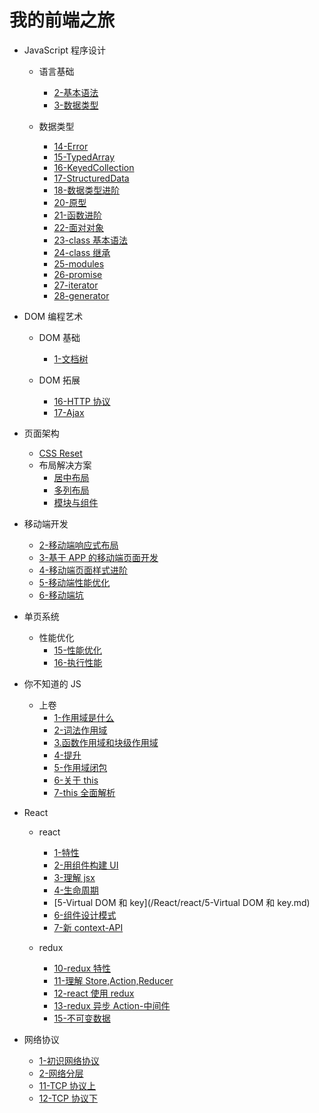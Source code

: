 # 我的前端之旅

- JavaScript 程序设计

  - 语言基础

    - [2-基本语法](/JavaScript程序设计/语言基础/2-基本语法.md)
    - [3-数据类型](/JavaScript程序设计/语言基础/3-数据类型.md)

  - 数据类型
    - [14-Error](/JavaScript程序设计/数据类型/14-Error.md)
    - [15-TypedArray](/JavaScript程序设计/数据类型/15-TypedArray.md)
    - [16-KeyedCollection](/JavaScript程序设计/数据类型/16-KeyedCollection.md)
    - [17-StructuredData](/JavaScript程序设计/数据类型/17-StructuredData.md)
    - [18-数据类型进阶](/JavaScript程序设计/数据类型/18-数据类型进阶.md)
    - [20-原型](/JavaScript程序设计/数据类型/20-原型.md)
    - [21-函数进阶](/JavaScript程序设计/数据类型/21-函数进阶.md)
    - [22-面对对象](/JavaScript程序设计/数据类型/22-面对对象.md)
    - [23-class 基本语法](/JavaScript程序设计/数据类型/23-class基本语法.md)
    - [24-class 继承](/JavaScript程序设计/数据类型/24-class继承.md)
    - [25-modules](/JavaScript程序设计/数据类型/25-modules.md)
    - [26-promise](/JavaScript程序设计/数据类型/26-promise.md)
    - [27-iterator](/JavaScript程序设计/数据类型/27-iterator.md)
    - [28-generator](/JavaScript程序设计/数据类型/28-generator.md)

- DOM 编程艺术

  - DOM 基础

    - [1-文档树](/DOM编程艺术/DOM基础/1-文档树.md)

  - DOM 拓展
    - [16-HTTP 协议](/DOM编程艺术/DOM拓展/16-HTTP协议.md)
    - [17-Ajax](/DOM编程艺术/DOM拓展/17-Ajax.md)

- 页面架构

  - [CSS Reset](/页面架构/CSS-Reset.md)
  - 布局解决方案
    - [居中布局](/页面架构/布局解决方案/居中布局.md)
    - [多列布局](/页面架构/布局解决方案/多列布局.md)
    - [模块与组件](/页面架构/布局解决方案/模块与组件.md)

- 移动端开发

  - [2-移动端响应式布局](/移动端开发/2-移动端响应式布局.md)
  - [3-基于 APP 的移动端页面开发](/移动端开发/3-基于APP的移动端页面开发.md)
  - [4-移动端页面样式进阶](/移动端开发/4-移动端页面样式进阶.md)
  - [5-移动端性能优化](/移动端开发/5-移动端性能优化.md)
  - [6-移动端坑](/移动端开发/6-移动端坑.md)

- 单页系统

  - 性能优化
    - [15-性能优化](/单页系统/性能优化/15-性能优化.md)
    - [16-执行性能](/单页系统/性能优化/16-执行性能.md)

- 你不知道的 JS

  - 上卷
    - [1-作用域是什么](/你不知道的JS/上卷/1-作用域是什么.md)
    - [2-词法作用域](/你不知道的JS/上卷/2-词法作用域.md)
    - [3.函数作用域和块级作用域](/你不知道的JS/上卷/3.函数作用域和块级作用域.md)
    - [4-提升](/你不知道的JS/上卷/4-提升.md)
    - [5-作用域闭包](/你不知道的JS/上卷/5-作用域闭包.md)
    - [6-关于 this](/你不知道的JS/上卷/6-关于this.md)
    - [7-this 全面解析](/你不知道的JS/上卷/7-this全面解析.md)

- React

  - react

    - [1-特性](/React/react/1-特性.md)
    - [2-用组件构建 UI](/React/react/2-用组件构建UI.md)
    - [3-理解 jsx](/React/react/3-理解jsx.md)
    - [4-生命周期](/React/react/4-生命周期.md)
    - [5-Virtual DOM 和 key](/React/react/5-Virtual DOM 和 key.md)
    - [6-组件设计模式](/React/react/6-组件设计模式.md)
    - [7-新 context-API](/React/react/7-新context-API.md)

  - redux

    - [10-redux 特性](/React/redux/10-redux特性.md)
    - [11-理解 Store,Action,Reducer](/React/redux/11-理解Store,Action,Reducer.md)
    - [12-react 使用 redux](/React/redux/12-react使用redux.md)
    - [13-redux 异步 Action-中间件](/React/redux/13-redux异步Action-中间件.md)
    - [15-不可变数据](/React/redux/15-不可变数据.md)

- 网络协议

  - [1-初识网络协议](/网络协议/1-初识网络协议.md)
  - [2-网络分层](/网络协议/2-网络分层.md)
  - [11-TCP 协议上](/网络协议/11-TCP协议上.md)
  - [12-TCP 协议下](/网络协议/12-TCP协议下.md)
